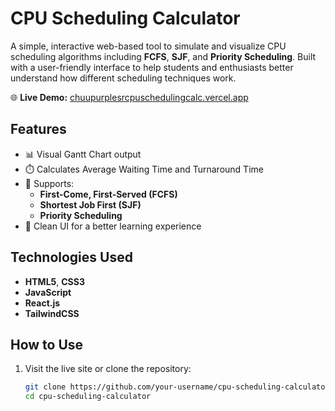 # CPU Scheduling Calculator

A simple, interactive web-based tool to simulate and visualize CPU scheduling algorithms including **FCFS**, **SJF**, and **Priority Scheduling**. Built with a user-friendly interface to help students and enthusiasts better understand how different scheduling techniques work.

🌐 **Live Demo:** [chuupurplesrcpuschedulingcalc.vercel.app](https://chuupurplesrcpuschedulingcalc.vercel.app/)

## Features

- 📊 Visual Gantt Chart output  
- ⏱️ Calculates Average Waiting Time and Turnaround Time  
- 🧠 Supports:
  - **First-Come, First-Served (FCFS)**
  - **Shortest Job First (SJF)**
  - **Priority Scheduling**
- 🎨 Clean UI for a better learning experience

## Technologies Used

- **HTML5**, **CSS3**
- **JavaScript**
- **React.js**
- **TailwindCSS**

## How to Use

1. Visit the live site or clone the repository:
   ```bash
   git clone https://github.com/your-username/cpu-scheduling-calculator.git
   cd cpu-scheduling-calculator
